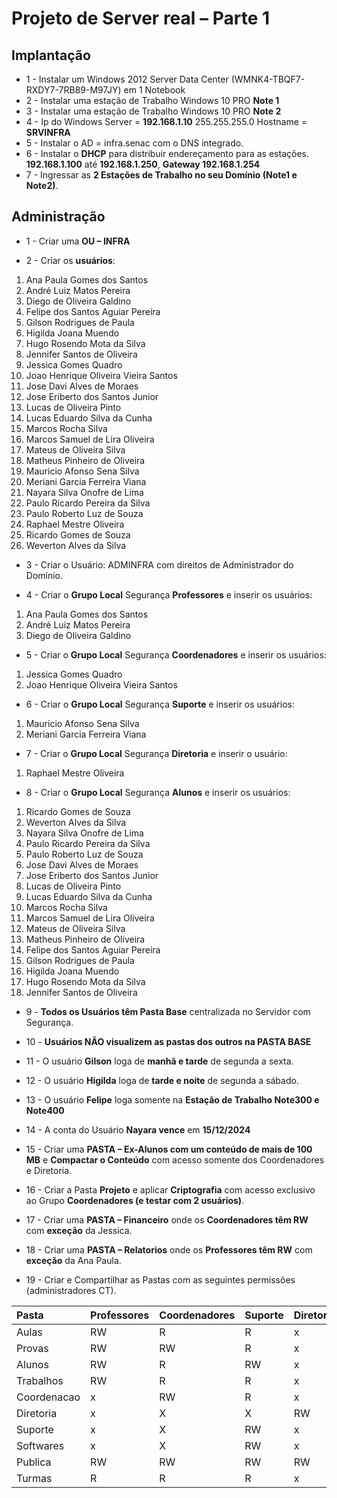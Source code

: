 # Projeto de Server real – Parte 1

## Implantação

- 1 -	Instalar um Windows 2012 Server Data Center (WMNK4-TBQF7-RXDY7-7RB89-M97JY) em 1 Notebook 
- 2 -	Instalar uma estação de Trabalho Windows 10 PRO **Note 1**
- 3 -	Instalar uma estação de Trabalho Windows 10 PRO **Note 2**
- 4 -	Ip do Windows Server = **192.168.1.10** 255.255.255.0 Hostname = **SRVINFRA**
- 5 -	Instalar o AD = infra.senac com o DNS integrado.
- 6 -	Instalar o **DHCP** para distribuir endereçamento para as estações. **192.168.1.100** até **192.168.1.250**, **Gateway 192.168.1.254**
- 7 -	Ingressar as **2 Estações de Trabalho no seu Domínio (Note1 e Note2)**.

## Administração

- 1 -	Criar uma **OU – INFRA**

- 2 -	Criar os **usuários**:
01.	Ana Paula Gomes dos Santos
02.	André Luiz Matos Pereira
03.	Diego de Oliveira Galdino
04.	Felipe dos Santos Aguiar Pereira
05.	Gilson Rodrigues de Paula
06.	Higilda Joana Muendo
07.	Hugo Rosendo Mota da Silva
08.	Jennifer Santos de Oliveira
09.	Jessica Gomes Quadro
10.	Joao Henrique Oliveira Vieira Santos
11.	Jose Davi Alves de Moraes
12.	Jose Eriberto dos Santos Junior
13.	Lucas de Oliveira Pinto
14.	Lucas Eduardo Silva da Cunha
15.	Marcos Rocha Silva
16.	Marcos Samuel de Lira Oliveira
17.	Mateus de Oliveira Silva
18.	Matheus Pinheiro de Oliveira
19.	Mauricio Afonso Sena Silva
20.	Meriani Garcia Ferreira Viana
21.	Nayara Silva Onofre de Lima
22.	Paulo Ricardo Pereira da Silva
23.	Paulo Roberto Luz de Souza
24.	Raphael Mestre Oliveira
25.	Ricardo Gomes de Souza
26.	Weverton Alves da Silva

- 3 -	Criar o Usuário: ADMINFRA com direitos de Administrador do Domínio.

- 4 -	Criar o **Grupo Local** Segurança **Professores** e inserir os usuários:  
1.	Ana Paula Gomes dos Santos
2.	André Luiz Matos Pereira
3.	Diego de Oliveira Galdino

- 5 -	Criar o **Grupo Local** Segurança **Coordenadores** e inserir os usuários:  
1.	Jessica Gomes Quadro
2.	Joao Henrique Oliveira Vieira Santos

- 6 -	Criar o **Grupo Local** Segurança **Suporte** e inserir os usuários:  
1.	Mauricio Afonso Sena Silva
2.	Meriani Garcia Ferreira Viana

- 7 -	Criar o **Grupo Local** Segurança **Diretoria** e inserir o usuário:  
1.	Raphael Mestre Oliveira

- 8 -	Criar o **Grupo Local** Segurança **Alunos** e inserir os usuários:  
1.	Ricardo Gomes de Souza
2.	Weverton Alves da Silva
3.	Nayara Silva Onofre de Lima
4.	Paulo Ricardo Pereira da Silva
5.	Paulo Roberto Luz de Souza
6.	Jose Davi Alves de Moraes
7.	Jose Eriberto dos Santos Junior
8.	Lucas de Oliveira Pinto
9.	Lucas Eduardo Silva da Cunha
10.	Marcos Rocha Silva
11.	Marcos Samuel de Lira Oliveira
12.	Mateus de Oliveira Silva
13.	Matheus Pinheiro de Oliveira
14.	Felipe dos Santos Aguiar Pereira
15.	Gilson Rodrigues de Paula
16.	Higilda Joana Muendo
17.	Hugo Rosendo Mota da Silva
18.	Jennifer Santos de Oliveira

- 9 -	**Todos os Usuários têm Pasta Base** centralizada no Servidor com Segurança.

- 10 -	**Usuários NÃO visualizem as pastas dos outros na PASTA BASE**

- 11 -	O usuário **Gilson** loga de **manhã e tarde** de segunda a sexta.

- 12 -	O usuário **Higilda** loga de **tarde e noite** de segunda a sábado.

- 13 -	O usuário **Felipe** loga somente na **Estação de Trabalho Note300 e Note400**

- 14 -	A conta do Usuário **Nayara vence** em **15/12/2024**

- 15 -	Criar uma **PASTA – Ex-Alunos com um conteúdo de mais de 100 MB** e **Compactar o Conteúdo** com acesso somente dos Coordenadores e Diretoria.

- 16 -	Criar a Pasta **Projeto** e aplicar **Criptografia** com acesso exclusivo ao Grupo **Coordenadores (e testar com 2 usuários)**.  

- 17 -	Criar uma **PASTA – Financeiro** onde os **Coordenadores têm RW** com **exceção** da Jessica.

- 18 -	Criar uma **PASTA – Relatorios** onde os **Professores têm RW** com **exceção** da Ana Paula.

- 19 -	Criar e Compartilhar as Pastas com as seguintes permissões (administradores CT).

|	Pasta	|	Professores	|	Coordenadores	|	Suporte	|	Diretoria	|	Alunos	|
|	:--	|	:--	|	:--	|	:--	|	:--	|	:--	|
|	Aulas	|	RW	|	R	|	R	|	x	|	R	|
|	Provas	|	RW	|	RW	|	R	|	x	|	x	|
|	Alunos	|	RW	|	R	|	RW	|	x	|	RW	|
|	Trabalhos	|	RW	|	R	|	R	|	x	|	RW	|
|	Coordenacao	|	x	|	RW	|	R	|	x	|	x	|
|	Diretoria	|	x	|	X	|	X	|	RW	|	x	|
|	Suporte	|	x	|	X	|	RW	|	x	|	x	|
|	Softwares	|	x	|	X	|	RW	|	x	|	x	|
|	Publica	|	RW	|	RW	|	RW	|	RW	|	RW	|
|	Turmas	|	R	|	R	|	R	|	x	|	RW	|

